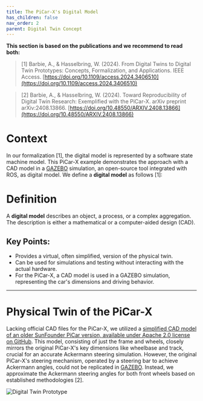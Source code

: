 ```yaml
---
title: The PiCar-X's Digital Model
has_children: false
nav_order: 2
parent: Digital Twin Concept
---
```


**This section is based on the publications and we recommend to read both:**
>[1] Barbie, A., & Hasselbring, W. (2024). From Digital Twins to Digital Twin Prototypes: Concepts, Formalization, and Applications. IEEE Access. [https://doi.org/10.1109/access.2024.3406510](https://doi.org/10.1109/access.2024.3406510)

>[2] Barbie, A., & Hasselbring, W. (2024). Toward Reproducibility of Digital Twin Research: Exemplified with the PiCar-X. arXiv preprint arXiv:2408.13866. [https://doi.org/10.48550/ARXIV.2408.13866](https://doi.org/10.48550/ARXIV.2408.13866)

# Context

In our formalization [1], the digital model is represented by a software state machine model. This PiCar-X example demonstrates the approach with a CAD model in a [GAZEBO](https://gazebosim.org) simulation, an open-source tool integrated with ROS, as digital model.
We define a **digital model** as follows [1]: 


# Definition

A **digital model** describes an object, a process, or a complex aggregation. The description is either a mathematical or a computer-aided design (CAD).

## Key Points:
- Provides a virtual, often simplified, version of the physical twin.
- Can be used for simulations and testing without interacting with the actual hardware.
- For the PiCar-X, a CAD model is used in a GAZEBO simulation, representing the car's dimensions and driving behavior.

---

# Physical Twin of the PiCar-X

Lacking official CAD files for the PiCar-X, we utilized a [simplified CAD model of an older SunFounder PiCar version, available under Apache 2.0 license on GitHub](https://github.com/Theosakamg/PiCar_Hardware). This model, consisting of just the frame and wheels, closely mirrors the original PiCar-X's key dimensions like wheelbase and track, crucial for an accurate Ackermann steering simulation. However, the original PiCar-X's steering mechanism, operated by a steering bar to achieve Ackermann angles, could not be replicated in [GAZEBO](https://gazebosim.org). Instead, we approximate the Ackermann steering angles for both front wheels based on established methodologies [2].


![Digital Twin Prototype](./assets/images/picarx-gazebo.gif "The digital twin prototype of the PiCar-X")
